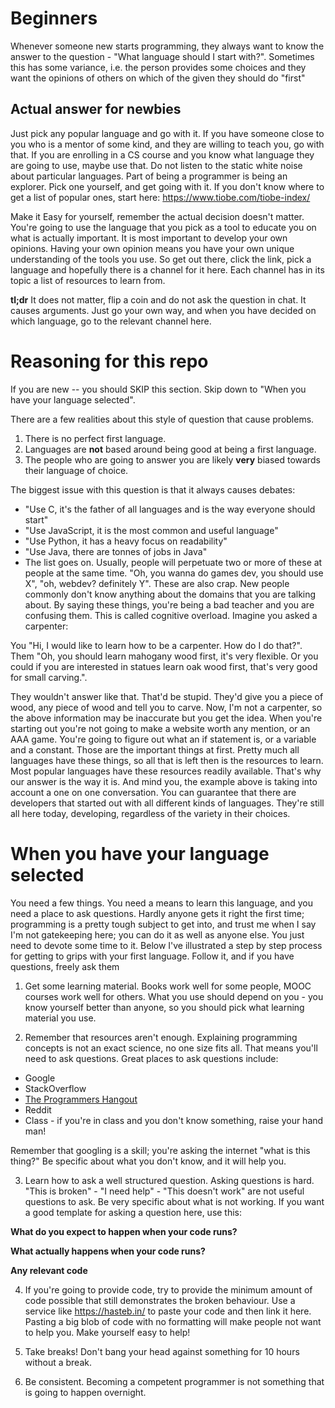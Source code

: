# Beginners
Whenever someone new starts programming, they always want to know the answer to the question - "What language should I start with?". Sometimes this has some variance, i.e. the person provides some choices and they want the opinions of others on which of the given they should do "first"

## Actual answer for newbies
Just pick any popular language and go with it. If you have someone close to you who is a mentor of some kind, and they are willing to teach you, go with that. If you are enrolling in a CS course and you know what language they are going to use, maybe use that. Do not listen to the static white noise about particular languages. Part of being a programmer is being an explorer. Pick one yourself, and get going with it. If you don't know where to get a list of popular ones, start here: https://www.tiobe.com/tiobe-index/

Make it Easy for yourself, remember the actual decision doesn't matter. You're going to use the language that you pick as a tool to educate you on what is actually important. It is most important to develop your own opinions. Having your own opinion means you have your own unique understanding of the tools you use. So get out there, click the link, pick a language and hopefully there is a channel for it here. Each channel has in its topic a list of resources to learn from.

**tl;dr** It does not matter, flip a coin and do not ask the question in chat. It causes arguments. Just go your own way, and when you have decided on which language, go to the relevant channel here.


# Reasoning for this repo
If you are new -- you should SKIP this section. Skip down to "When you have your language selected".

There are a few realities about this style of question that cause problems.

1. There is no perfect first language.
2. Languages are **not** based around being good at being a first language.
3. The people who are going to answer you are likely **very** biased towards their language of choice.

The biggest issue with this question is that it always causes debates:
- "Use C, it's the father of all languages and is the way everyone should start"
- "Use JavaScript, it is the most common and useful language"
- "Use Python, it has a heavy focus on readability"
- "Use Java, there are tonnes of jobs in Java"
- The list goes on.
Usually, people will perpetuate two or more of these at people at the same time. "Oh, you wanna do games dev, you should use X", "oh, webdev? definitely Y". These are also crap. New people commonly don't know anything about the domains that you are talking about. By saying these things, you're being a bad teacher and you are confusing them. This is called cognitive overload. Imagine you asked a carpenter:

You "Hi, I would like to learn how to be a carpenter. How do I do that?".
Them "Oh, you should learn mahogany wood first, it's very flexible. Or you could if you are interested in statues learn oak wood first, that's very good for small carving.".

They wouldn't answer like that. That'd be stupid. They'd give you a piece of wood, any piece of wood and tell you to carve. Now, I'm not a carpenter, so the above information may be inaccurate but you get the idea. When you're starting out you're not going to make a website worth any mention, or an AAA game. You're going to figure out what an if statement is, or a variable and a constant. Those are the important things at first. Pretty much all languages have these things, so all that is left then is the resources to learn. Most popular languages have these resources readily available. That's why our answer is the way it is. And mind you, the example above is taking into account a one on one conversation. You can guarantee that there are developers that started out with all different kinds of languages. They're still all here today, developing, regardless of the variety in their choices.


# When you have your language selected
You need a few things. You need a means to learn this language, and you need a place to ask questions. Hardly anyone gets it right the first time; programming is a pretty tough subject to get into, and trust me when I say I'm not gatekeeping here; you can do it as well as anyone else. You just need to devote some time to it. Below I've illustrated a step by step process for getting to grips with your first language. Follow it, and if you have questions, freely ask them

1. Get some learning material. Books work well for some people, MOOC courses work well for others. What you use should depend on you - you know yourself better than anyone, so you should pick what learning material you use. 

2. Remember that resources aren't enough. Explaining programming concepts is not an exact science, no one size fits all. That means you'll need to ask questions. Great places to ask questions include:
- Google
- StackOverflow
- [The Programmers Hangout](https://discord.gg/programming)
- Reddit
- Class - if you're in class and you don't know something, raise your hand man!

Remember that googling is a skill; you're asking the internet "what is this thing?" Be specific about what you don't know, and it will help you.

3. Learn how to ask a well structured question. Asking questions is hard. "This is broken" - "I need help" - "This doesn't work" are not useful questions to ask. Be very specific about what is not working. If you want a good template for asking a question here, use this:

**What do you expect to happen when your code runs?**

**What actually happens when your code runs?**

**Any relevant code**

4. If you're going to provide code, try to provide the minimum amount of code possible that still demonstrates the broken behaviour. Use a service like https://hasteb.in/ to paste your code and then link it here. Pasting a big blob of code with no formatting will make people not want to help you. Make yourself easy to help!

5. Take breaks! Don't bang your head against something for 10 hours without a break.

6. Be consistent. Becoming a competent programmer is not something that is going to happen overnight.
